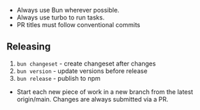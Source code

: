 - Always use Bun wherever possible.
- Always use turbo to run tasks.
- PR titles must follow conventional commits

## Releasing
1. `bun changeset` - create changeset after changes
2. `bun version` - update versions before release
3. `bun release` - publish to npm
- Start each new piece of work in a new branch from the latest origin/main. Changes are always submitted via a PR.